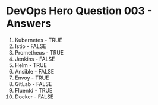 # DevOps Hero Question 003 - Answers

1. Kubernetes - TRUE
2. Istio - FALSE
3. Prometheus - TRUE
4. Jenkins - FALSE
5. Helm - TRUE
6. Ansible - FALSE
7. Envoy - TRUE
8. GitLab - FALSE
9. Fluentd - TRUE
10. Docker - FALSE
